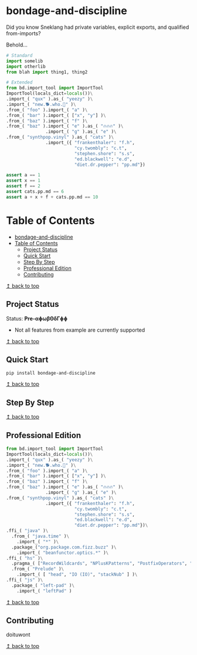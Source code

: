 # bondage-and-discipline

Did you know Sneklang had private variables, explicit exports, and qualified from-imports?

Behold...
```python
# Standard
import somelib
import otherlib
from blah import thing1, thing2

# Extended
from bd.import_tool import ImportTool
ImportTool(locals_dict=locals())\
.import_( "qux" ).as_( "yeezy" )\
.import_( "new.🐕.who.🍌" )\
.from_( "foo" ).import_( "a" )\
.from_( "bar" ).import_( ["x", "y"] )\
.from_( "baz" ).import_( "f" )\
.from_( "baz" ).import_( "e" ).as_( "🔥🔥🔥" )\
               .import_( "g" ).as_( "e" )\
.from_( "synthpop.vinyl" ).as_( "cats" )\
               .import_({ "frankenthaler": "f.h",
                          "cy.twombly": "c.t",
                          "stephen.shore": "s.s",
                          "ed.blackwell": "e.d",
                          "diet.dr.pepper": "pp.md"})

assert a == 1
assert x == 1
assert f == 2
assert cats.pp.md == 6
assert a + x + f + cats.pp.md == 10
```

# Table of Contents
- [bondage-and-discipline](#bondage-and-discipline)
- [Table of Contents](#table-of-contents)
  - [Project Status](#project-status)
  - [Quick Start](#quick-start)
  - [Step By Step](#step-by-step)
  - [Professional Edition](#professional-edition)
  - [Contributing](#contributing)

[↥ back to top](#bondage-and-discipline)

## Project Status

Status: **Pre-αɸωβΘδΓɸɸ**
  * Not all features from example are currently supported

[↥ back to top](#bondage-and-discipline)

## Quick Start

```
pip install bondage-and-discipline
```

[↥ back to top](#bondage-and-discipline)

## Step By Step

[↥ back to top](#bondage-and-discipline)

## Professional Edition

```python
from bd.import_tool import ImportTool
ImportTool(locals_dict=locals())\
.import_( "qux" ).as_( "yeezy" )\
.import_( "new.🐕.who.🍌" )\
.from_( "foo" ).import_( "a" )\
.from_( "bar" ).import_( ["x", "y"] )\
.from_( "baz" ).import_( "f" )\
.from_( "baz" ).import_( "e" ).as_( "🔥🔥🔥" )\
               .import_( "g" ).as_( "e" )\
.from_( "synthpop.vinyl" ).as_( "cats" )\
               .import_({ "frankenthaler": "f.h",
                          "cy.twombly": "c.t",
                          "stephen.shore": "s.s",
                          "ed.blackwell": "e.d",
                          "diet.dr.pepper": "pp.md"})\
.ffi_( "java" )\
  .from_( "java.time" )\
    .import_( "*" )\
  .package_("org.package.com.fizz.buzz" )\
    .import_( "beanfunctor.optics.*" )\
.ffi_( "hs" )\
  .pragma_( ["RecordWildcards", "NPlusKPatterns", "PostfixOperators", "InterruptibleFFI", "Trustworthy"] )\
  .from_( "Prelude" )\
    .import_( [ "head", "IO (IO)", "stackNub" ] )\
.ffi_( "js" )\
  .package_( "left-pad" )\
    .import_( "leftPad" )
```

[↥ back to top](#bondage-and-discipline)

## Contributing

doituwont

[↥ back to top](#bondage-and-discipline)
